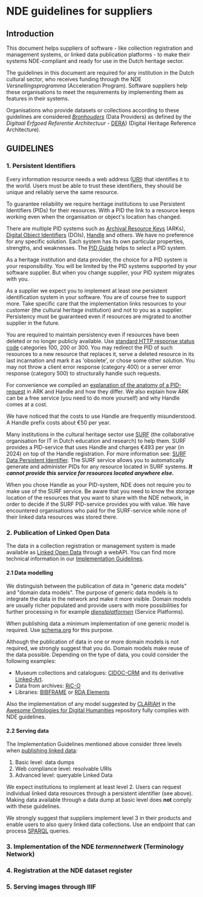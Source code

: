 # NDE guidelines for suppliers

## Introduction

This document helps suppliers of software - like collection registration and management systems, or linked data publication platforms - to make their systems NDE-compliant and ready for use in the Dutch heritage sector.  

The guidelines in this document are required for any institution in the Dutch cultural sector, who receives funding through the NDE *Versnellingsprogramma* (Acceleration Program). Software suppliers help these organisations to meet the requirements by implementing them as features in their systems.

Organisations who provide datasets or collections according to these guidelines are considered  [*Bronhouders*](https://dera.netwerkdigitaalerfgoed.nl/index.php/Rollen#Bronhouder) (Data Providers) as defined by the *Digitaal Erfgoed Referentie Architectuur* - [DERA](https://dera.netwerkdigitaalerfgoed.nl)) (Digital Heritage Reference Architecture).

## GUIDELINES

### 1. Persistent Identifiers

Every information resource needs a web address ([URI](https://en.wikipedia.org/wiki/Uniform_Resource_Identifier)) that identifies it to the world. Users must be able to trust these identifiers, they should be unique and reliably serve the same resource. 

To guarantee reliability we require heritage institutions to use Persistent Identifiers (PIDs) for their resources. With a PID the link to a resource keeps working even when the organisation or object's location has changed.

There are multiple PID systems such as [Archival Resource Keys](https://arks.org) (ARKs), [Digital Object Identifiers](https://www.doi.org) (DOIs), [Handle](http://handle.net) and others. We have no preference for any specific solution. Each system has its own particular properties, strengths, and weaknesses. The [PID Guide](https://www.pidwijzer.nl/en) helps to select a PID system. 

As a heritage institution and data provider, the choice for a PID system is your responsibility. You will be limited by the PID systems supported by your software supplier. But when you change supplier, your PID system migrates with you. 

As a supplier we expect you to implement at least one persistent identification system in your software. You are of course free to support more. Take specific care that the implementation links resources to your customer (the cultural heritage institution) and not to you as a supplier. Persistency must be guaranteed even if resources are migrated to another supplier in the future.

You are required to maintain persistency even if resources have been deleted or no longer publicly available. Use [standard HTTP response status code](https://developer.mozilla.org/en-US/docs/Web/HTTP/Status#redirection_messages) categories 100, 200 or 300. You may redirect the PID of such resources to a new resource that replaces it, serve a deleted resource in its last incarnation and mark it as 'obsolete', or chose some other solution. You may not throw a client error response (category 400) or a server error response (category 500) to structurally handle such requests.

For convenience we compiled an [explanation of the anatomy of a PID-request](anatomyPersistentId.md) in ARK and Handle and how they differ. We also explain how ARK can be a free service (you need to do more yourself) and why Handle comes at a cost. 

We have noticed that the costs to use Handle are frequently misunderstood. A Handle prefix costs about €50 per year. 

Many institutions in the cultural heritage sector use [SURF](https://www.surf.nl/en) (the collaborative organisation for IT in Dutch education and research) to help them. SURF provides a PID-service that uses Handle and charges €493 per year (in 2024) on top of the Handle registration. For more information see: [SURF Data Persistent Identifier](https://www.surf.nl/en/data-persistent-identifier-data-always-findable-by-permanent-references). The SURF service allows you to automatically generate and administer PIDs for any resource located in SURF systems. ***It cannot provide this service for resources located anywhere else.*** 

When you chose Handle as your PID-system, NDE does not require you to make use of the SURF service. Be aware that you need to know the storage location of the resources that you want to share with the NDE network, in order to decide if the SURF PID-service provides you with value. We have encountered organisations who paid for the SURF-service while none of their linked data resources was stored there. 

### 2.  Publication of Linked Open Data

The data in a collection registration or management system is made available as [Linked Open Data](https://netwerkdigitaalerfgoed.nl/activiteiten/linked-data-2/) through a webAPI. You can find more technical information in our [Implementation Guidelines](https://netwerk-digitaal-erfgoed.github.io/cm-implementation-guidelines/#publishing-collection-information).

#### 2.1 Data modelling

We distinguish between the publication of data in "generic data models" and "domain data models". The purpose of generic data models is to integrate the data in the network and make it more visible. Domain models are usually richer populated and provide users with more possibilities for further processing in for example [*dienstplatformen*](https://netwerkdigitaalerfgoed.nl/nieuws/maak-jij-erfgoedsites-en-apps-volg-de-afspraken-uit-de-architectuurblauwdruk-voor-dienstplatformen/) (Service Platforms).

When publishing data a minimum implementation of one generic model is required. Use [schema.org](https://schema.org) for this purpose.

Although the publication of data in one or more domain models is not required, we strongly suggest that you do. Domain models make reuse of the data possible. Depending on the type of data, you could consider the following examples:
- Museum collections and catalogues: [CIDOC-CRM](https://cidoc-crm.org) and its derivative [Linked-Art](https://linked.art/model/).
- Data from archives: [RiC-O](https://www.ica.org/standards/RiC/RiC-O_v0-2.html)
- Libraries: [BIBFRAME](https://www.loc.gov/bibframe/) or [RDA Elements](https://www.rdaregistry.info/Elements/)

Also the implementation of any model suggested by [CLARIAH](https://www.clariah.nl) in the [Awesome Ontologies for Digital Humanities](https://github.com/CLARIAH/awesome-humanities-ontologies) repository fully complies with NDE guidelines.

#### 2.2 Serving data

The Implementation Guidelines mentioned above consider three levels when [publishing linked data](https://netwerk-digitaal-erfgoed.github.io/cm-implementation-guidelines/#publishing-linked-data):
1. Basic level: data dumps
2. Web compliance level: resolvable URIs
3. Advanced level: queryable Linked Data

We expect institutions to implement at least level 2. Users can request individual linked data resources through a persistent identifier (see above). Making data available through a data dump at basic level does **not** comply with these guidelines.

We strongly suggest that suppliers implement level 3 in their products and enable users to also query linked data collections. Use an endpoint that can process [SPARQL](https://www.w3.org/TR/rdf-sparql-query/) queries.

### 3. Implementation of the NDE *termennetwerk* (Terminology Network)

### 4. Registration at the NDE dataset register

### 5. Serving images through IIIF



